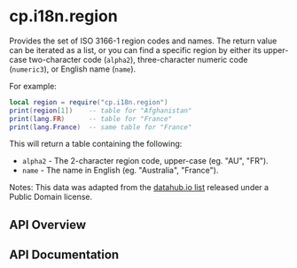 # cp.i18n.region

Provides the set of ISO 3166-1 region codes and names.
The return value can be iterated as a list, or you can find a
specific region by either its upper-case two-character code (`alpha2`), three-character numeric code (`numeric3`),
or English name (`name`).

For example:

```lua
local region = require("cp.i18n.region")
print(region[1])    -- table for "Afghanistan"
print(lang.FR)      -- table for "France"
print(lang.France)  -- same table for "France"
```

This will return a table containing the following:
 * `alpha2`      - The 2-character region code, upper-case (eg. "AU", "FR").
 * `name`        - The name in English (eg. "Australia", "France").

Notes: This data was adapted from the [datahub.io list](https://datahub.io/core/country-list)
released under a Public Domain license.

## API Overview

## API Documentation

